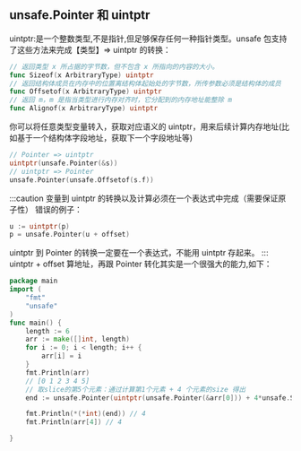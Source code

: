 ## unsafe.Pointer 和 uintptr

uintptr:是一个整数类型,不是指针,但足够保存任何一种指针类型。unsafe 包支持了这些方法来完成【类型】=> uintptr 的转换：

```go
// 返回类型 x 所占据的字节数，但不包含 x 所指向的内容的大小。
func Sizeof(x ArbitraryType) uintptr
// 返回结构体成员在内存中的位置离结构体起始处的字节数，所传参数必须是结构体的成员
func Offsetof(x ArbitraryType) uintptr
// 返回 m，m 是指当类型进行内存对齐时，它分配到的内存地址能整除 m
func Alignof(x ArbitraryType) uintptr
```

你可以将任意类型变量转入，获取对应语义的 uintptr，用来后续计算内存地址(比如基于一个结构体字段地址，获取下一个字段地址等)

```go
// Pointer => uintptr
uintptr(unsafe.Pointer(&s))
// uintptr => Pointer
unsafe.Pointer(unsafe.Offsetof(s.f))
```

:::caution
变量到 uintptr 的转换以及计算必须在一个表达式中完成（需要保证原子性）
错误的例子：

```go
u := uintptr(p)
p = unsafe.Pointer(u + offset)
```

uintptr 到 Pointer 的转换一定要在一个表达式，不能用 uintptr 存起来。
:::
uintptr + offset 算地址，再跟 Pointer 转化其实是一个很强大的能力,如下：

```go
package main
import (
    "fmt"
    "unsafe"
)
func main() {
    length := 6
    arr := make([]int, length)
    for i := 0; i < length; i++ {
        arr[i] = i
    }
    fmt.Println(arr)
    // [0 1 2 3 4 5]
    // 取slice的第5个元素：通过计算第1个元素 + 4 个元素的size 得出
    end := unsafe.Pointer(uintptr(unsafe.Pointer(&arr[0])) + 4*unsafe.Sizeof(arr[0]))

    fmt.Println(*(*int)(end)) // 4
    fmt.Println(arr[4]) // 4

}
```
